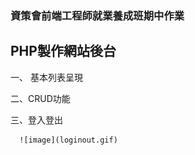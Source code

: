 ### 資策會前端工程師就業養成班期中作業  
## PHP製作網站後台  

  一、 基本列表呈現  

  二、CRUD功能   
  
  三、登入登出  

      ![image](loginout.gif)
